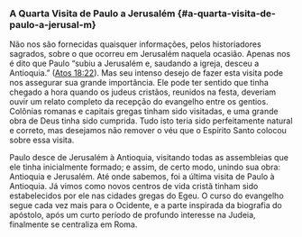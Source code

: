 ### A Quarta Visita de Paulo a Jerusalém {#a-quarta-visita-de-paulo-a-jerusal-m}

Não nos são fornecidas quaisquer informações, pelos historiadores sagrados, sobre o que ocorreu em Jerusalém naquela ocasião. Apenas nos é dito que Paulo “subiu a Jerusalém e, saudando a igreja, desceu a Antioquia.” ([Atos 18:22](http://bibliaonline.com.br/acf/atos/18/22)). Mas seu intenso desejo de fazer esta visita pode nos assegurar sua grande importância. Ele pode ter sentido que tinha chegado a hora quando os judeus cristãos, reunidos na festa, deveriam ouvir um relato completo da recepção do evangelho entre os gentios. Colônias romanas e capitais gregas tinham sido visitadas, e uma grande obra de Deus tinha sido cumprida. Tudo isto teria sido perfeitamente natural e correto, mas desejamos não remover o véu que o Espírito Santo colocou sobre essa visita.

Paulo desce de Jerusalém à Antioquia, visitando todas as assembleias que ele tinha inicialmente formado; e assim, de certo modo, unindo sua obra: Antioquia e Jerusalém. Até onde sabemos, foi a última visita de Paulo à Antioquia. Já vimos como novos centros de vida cristã tinham sido estabelecidos por ele nas cidades gregas do Egeu. O curso do evangelho segue cada vez mais para o Ocidente, e a parte inspirada da biografia do apóstolo, após um curto período de profundo interesse na Judeia, finalmente se centraliza em Roma.